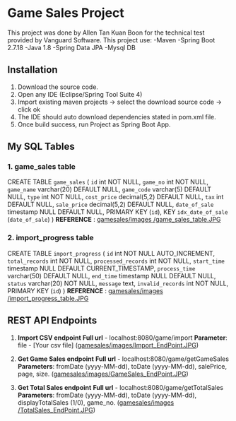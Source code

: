# Game Sales Project
This project was done by Allen Tan Kuan Boon for the technical test provided by Vanguard Software. 
This project use:
-Maven
-Spring Boot 2.7.18
-Java 1.8
-Spring Data JPA
-Mysql DB

## Installation
1. Download the source code.
2. Open any IDE (Eclipse/Spring Tool Suite 4)
3. Import existing maven projects -> select the download source code -> click ok
4. The IDE should auto download dependencies stated in pom.xml file.
5. Once build success, run Project as Spring Boot App.

## My SQL Tables
### 1. game_sales table
CREATE TABLE `game_sales` (
  `id` int NOT NULL,
  `game_no` int NOT NULL,
  `game_name` varchar(20) DEFAULT NULL,
  `game_code` varchar(5) DEFAULT NULL,
  `type` int NOT NULL,
  `cost_price` decimal(5,2) DEFAULT NULL,
  `tax` int DEFAULT NULL,
  `sale_price` decimal(5,2) DEFAULT NULL,
  `date_of_sale` timestamp NULL DEFAULT NULL,
  PRIMARY KEY (`id`),
  KEY `idx_date_of_sale` (`date_of_sale`)
)
**REFERENCE** :
[gamesales/images
/game_sales_table.JPG](https://github.com/AllenTan941028/Test/blob/main/gamesales/images/game_sales_table.JPG)

### 2. import_progress table
CREATE TABLE `import_progress` (
  `id` int NOT NULL AUTO_INCREMENT,
  `total_records` int NOT NULL,
  `processed_records` int NOT NULL,
  `start_time` timestamp NULL DEFAULT CURRENT_TIMESTAMP,
  `process_time` varchar(50) DEFAULT NULL,
  `end_time` timestamp NULL DEFAULT NULL,
  `status` varchar(20) NOT NULL,
  `message` text,
  `invalid_records` int NOT NULL,
  PRIMARY KEY (`id`)
)
**REFERENCE** :
[gamesales/images
/import_progress_table.JPG
](https://github.com/AllenTan941028/Test/blob/main/gamesales/images/import_progress_table.JPG)

## REST API Endpoints
1. **Import CSV endpoint**
   **Full url** - localhost:8080/game/import
   **Parameter**: file - [Your csv file]
   ([gamesales/images/Import_EndPoint.JPG](https://github.com/AllenTan941028/Test/blob/main/gamesales/images/Import_EndPoint.JPG))

2. **Get Game Sales endpoint**
   **Full url** - localhost:8080/game/getGameSales
   **Parameters**: fromDate (yyyy-MM-dd), toDate (yyyy-MM-dd), salePrice, page, size.
   ([gamesales/images/GameSales_EndPoint.JPG](https://github.com/AllenTan941028/Test/blob/main/gamesales/images/GameSales_EndPoint.JPG))

3. **Get Total Sales endpoint**
   **Full url** - localhost:8080/game/getTotalSales
   **Parameters**: fromDate (yyyy-MM-dd), toDate (yyyy-MM-dd), displayTotalSales (1/0), game_no.
   ([gamesales/images
/TotalSales_EndPoint.JPG](https://github.com/AllenTan941028/Test/blob/main/gamesales/images/TotalSales_EndPoint.JPG))
